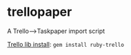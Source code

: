 # trellopaper
A Trello-->Taskpaper import script

[Trello lib install](https://github.com/jeremytregunna/ruby-trello):
`gem install ruby-trello`
